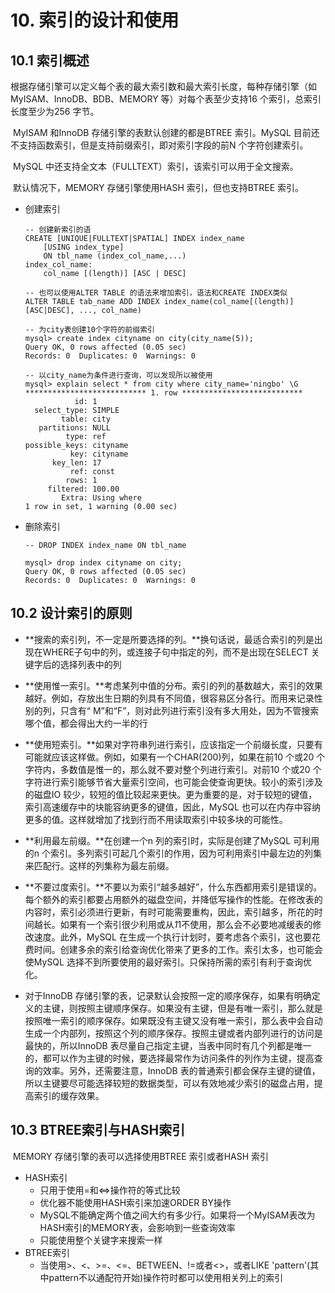 # 10. 索引的设计和使用

## 10.1 索引概述

​	根据存储引擎可以定义每个表的最大索引数和最大索引长度，每种存储引擎（如MyISAM、InnoDB、BDB、MEMORY 等）对每个表至少支持16 个索引，总索引长度至少为256 字节。

​	MyISAM 和InnoDB 存储引擎的表默认创建的都是BTREE 索引。MySQL 目前还不支持函数索引，但是支持前缀索引，即对索引字段的前N 个字符创建索引。

​	MySQL 中还支持全文本（FULLTEXT）索引，该索引可以用于全文搜索。

​	默认情况下，MEMORY 存储引擎使用HASH 索引，但也支持BTREE 索引。

- 创建索引

    ```mysql
    -- 创建新索引的语
    CREATE [UNIQUE|FULLTEXT|SPATIAL] INDEX index_name
        [USING index_type]
        ON tbl_name (index_col_name,...)
    index_col_name:
        col_name [(length)] [ASC | DESC]
    
    -- 也可以使用ALTER TABLE 的语法来增加索引，语法和CREATE INDEX类似
    ALTER TABLE tab_name ADD INDEX index_name(col_name[(length)][ASC|DESC], ..., col_name)
    ```

    ```mysql
    -- 为city表创建10个字符的前缀索引
    mysql> create index cityname on city(city_name(5));
    Query OK, 0 rows affected (0.05 sec)
    Records: 0  Duplicates: 0  Warnings: 0
    
    -- 以city_name为条件进行查询，可以发现所以被使用
    mysql> explain select * from city where city_name='ningbo' \G
    *************************** 1. row ***************************
               id: 1
      select_type: SIMPLE
            table: city
       partitions: NULL
             type: ref
    possible_keys: cityname
              key: cityname
          key_len: 17
              ref: const
             rows: 1
         filtered: 100.00
            Extra: Using where
    1 row in set, 1 warning (0.00 sec)
    
    ```

- 删除索引

    ```mysql
    -- DROP INDEX index_name ON tbl_name
    
    mysql> drop index cityname on city;
    Query OK, 0 rows affected (0.05 sec)
    Records: 0  Duplicates: 0  Warnings: 0
    
    ```

## 10.2 设计索引的原则

- **搜索的索引列，不一定是所要选择的列。**换句话说，最适合索引的列是出现在WHERE子句中的列，或连接子句中指定的列，而不是出现在SELECT 关键字后的选择列表中的列
- **使用惟一索引。**考虑某列中值的分布。索引的列的基数越大，索引的效果越好。例如，存放出生日期的列具有不同值，很容易区分各行。而用来记录性别的列，只含有“ M”和“F”，则对此列进行索引没有多大用处，因为不管搜索哪个值，都会得出大约一半的行

- **使用短索引。**如果对字符串列进行索引，应该指定一个前缀长度，只要有可能就应该这样做。例如，如果有一个CHAR(200)列，如果在前10 个或20 个字符内，多数值是惟一的，那么就不要对整个列进行索引。对前10 个或20 个字符进行索引能够节省大量索引空间，也可能会使查询更快。较小的索引涉及的磁盘IO 较少，较短的值比较起来更快。更为重要的是，对于较短的键值，索引高速缓存中的块能容纳更多的键值，因此，MySQL 也可以在内存中容纳更多的值。这样就增加了找到行而不用读取索引中较多块的可能性。

- **利用最左前缀。**在创建一个n 列的索引时，实际是创建了MySQL 可利用的n 个索引。多列索引可起几个索引的作用，因为可利用索引中最左边的列集来匹配行。这样的列集称为最左前缀。

- **不要过度索引。**不要以为索引“越多越好”，什么东西都用索引是错误的。每个额外的索引都要占用额外的磁盘空间，并降低写操作的性能。在修改表的内容时，索引必须进行更新，有时可能需要重构，因此，索引越多，所花的时间越长。如果有一个索引很少利用或从*1*1不使用，那么会不必要地减缓表的修改速度。此外，MySQL 在生成一个执行计划时，要考虑各个索引，这也要花费时间。创建多余的索引给查询优化带来了更多的工作。索引太多，也可能会使MySQL 选择不到所要使用的最好索引。只保持所需的索引有利于查询优化。

- 对于InnoDB 存储引擎的表，记录默认会按照一定的顺序保存，如果有明确定义的主键，则按照主键顺序保存。如果没有主键，但是有唯一索引，那么就是按照唯一索引的顺序保存。如果既没有主键又没有唯一索引，那么表中会自动生成一个内部列，按照这个列的顺序保存。按照主键或者内部列进行的访问是最快的，所以InnoDB 表尽量自己指定主键，当表中同时有几个列都是唯一的，都可以作为主键的时候，要选择最常作为访问条件的列作为主键，提高查询的效率。另外，还需要注意，InnoDB 表的普通索引都会保存主键的键值，所以主键要尽可能选择较短的数据类型，可以有效地减少索引的磁盘占用，提高索引的缓存效果。

## 10.3 BTREE索引与HASH索引

​	MEMORY 存储引擎的表可以选择使用BTREE 索引或者HASH 索引

- HASH索引
  - 只用于使用=和<=>操作符的等式比较
  - 优化器不能使用HASH索引来加速ORDER BY操作
  - MySQL不能确定两个值之间大约有多少行。如果将一个MyISAM表改为HASH索引的MEMORY表，会影响到一些查询效率
  - 只能使用整个关键字来搜索一样
- BTREE索引
  - 当使用>、<、>=、<=、BETWEEN、!=或者<>，或者LIKE 'pattern'(其中pattern不以通配符开始)操作符时都可以使用相关列上的索引